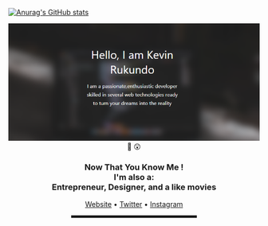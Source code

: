  <!-- Hi there! Feel free to make this your own but don't dare use my info -->
[![Anurag's GitHub stats](https://github-readme-stats.vercel.app/api?username=anuraghazra)](https://github.com/anuraghazra/github-readme-stats)
<div align="center">
  <a href="https://rukundo-kevin.github.io"><img src="kevin rukundo2.PNG" alt="kevin's Header"></a>
  <br>
👋 😲
<h3>Now That You Know Me ! 
 <br>I'm also a: <br>Entrepreneur, Designer, and a like movies</h3>
 <a href="https://rukundo-kevin.github.io" target="_blank">Website</a> • 
 <a href="https://www.twitter.com/CtzenKevin" target="_blank">Twitter</a> •
 <a href="https://www.instagram.com/kevin_4armaci/" target="_blank">Instagram</a> </h4>

<hr width="50%" style="height:5px;">

